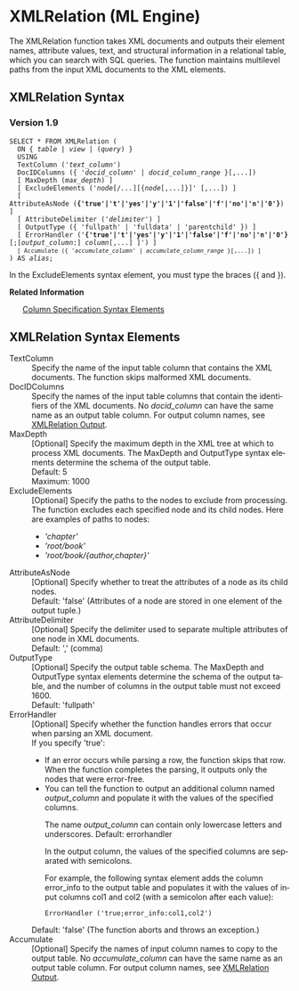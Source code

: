 <html><head></head><body><div class="nested0" aria-labelledby="ariaid-title1" topicindex="1" topicid="gvy1507819181878" id="gvy1507819181878"><h1 class="title topictitle1" id="ariaid-title1">XMLRelation (ML Engine)</h1><div class="body conbody">
<p class="p">The XMLRelation function takes XML documents and outputs their element
			names, attribute values, text, and structural information in a relational table, which
			you can search with SQL queries. The function maintains multilevel paths from the input
			XML documents to the XML elements.</p></div><div class="topic reference nested1" aria-labelledby="ariaid-title2" topicindex="2" topicid="cyv1507819228501" xml:lang="en-us" lang="en-us" id="cyv1507819228501">
<h2 class="title topictitle2" id="ariaid-title2">XMLRelation Syntax</h2><div class="body refbody"><div class="section" id="cyv1507819228501__section_N1000E_N1000C_N10001">
<h3 class="title sectiontitle">Version 1.9</h3><pre class="pre codeblock" xml:space="preserve"><code>SELECT * FROM XMLRelation (
  <span>ON { <var class="keyword varname">table</var> | <var class="keyword varname">view</var> | (<var class="keyword varname">query</var>) }</span>
  USING
  TextColumn ('<var class="keyword varname">text_column</var>')
  DocIDColumns ({ '<var class="keyword varname">docid_column</var>' | <var class="keyword varname">docid_column_range</var> }[,...])
  [ MaxDepth (<var class="keyword varname">max_depth</var>) ]
  [ ExcludeElements ('<var class="keyword varname">node</var>[/<var class="keyword varname">...</var>][{<var class="keyword varname">node</var>[,...]}]' [,...]) ]
  [ AttributeAsNode (<span><b>{'true'|'t'|'yes'|'y'|'1'|'false'|'f'|'no'|'n'|'0'}</b></span>) ]
  [ AttributeDelimiter ('<var class="keyword varname">delimiter</var>') ]
  [ OutputType ({ 'fullpath' | 'fulldata' | 'parentchild' }) ]
  [ ErrorHandler ('<span><b>{'true'|'t'|'yes'|'y'|'1'|'false'|'f'|'no'|'n'|'0'}</b></span>[;[<var class="keyword varname">output_column</var>:] <var class="keyword varname">column</var>[,...] ]') ]
  <code class="ph codeph">[ Accumulate ({ '<var class="keyword varname">accumulate_column</var>' | <var class="keyword varname">accumulate_column_range</var> }[,...]) ]</code>
) AS <var class="keyword varname">alias</var>;</code></pre>
<p class="p">In the ExcludeElements syntax element, you must type the braces ({ and }).</p></div></div><div class="related-links"><div class="linklistheader"><p></p><b>Related Information</b></div>
<ul class="linklist linklist relinfo"><div class="linklistmember"><a href="ndv1557782188375.md">Column Specification Syntax Elements</a></div></ul></div></div><div class="topic reference nested1" aria-labelledby="ariaid-title3" topicindex="3" topicid="pnn1507819232073" xml:lang="en-us" lang="en-us" id="pnn1507819232073">
<h2 class="title topictitle2" id="ariaid-title3">XMLRelation Syntax Elements</h2><div class="body refbody"><div class="section" id="pnn1507819232073__section_N10011_N1000E_N10001"><dl class="dl parml"><dt class="dt pt dlterm">TextColumn</dt><dd class="dd pd">Specify the name of the input table column that contains the XML documents. The function skips malformed XML documents.</dd><dt class="dt pt dlterm">DocIDColumns</dt><dd class="dd pd">Specify the names of the input table columns that contain the identifiers of the XML documents. No <var class="keyword varname">docid_column</var> can have the same name as an output table column. For output column names, see <a href="ddp1562077450074.md">XMLRelation Output</a>.</dd><dt class="dt pt dlterm">MaxDepth</dt><dd class="dd pd">[Optional] Specify the maximum depth in the XML tree at which to process XML documents. The MaxDepth and OutputType syntax elements determine the schema of the output table.</dd><dd class="dd pd ddexpand">Default: 5</dd><dd class="dd pd ddexpand">Maximum: 1000</dd><dt class="dt pt dlterm">ExcludeElements</dt><dd class="dd pd">[Optional] Specify the paths to the nodes to exclude from processing. The function excludes each specified node and its child nodes. Here are examples of paths to nodes:
<ul class="sl simple">
<li class="sli"><span><i>'chapter'</i></span></li>
<li class="sli"><span><i>'root/book'</i></span></li>
<li class="sli"><span><i>'root/book/{author,chapter}'</i></span></li></ul></dd><dt class="dt pt dlterm">AttributeAsNode</dt><dd class="dd pd">[Optional] Specify whether to treat the attributes of a node as its child nodes.</dd><dd class="dd pd ddexpand">Default: 'false' (Attributes of a node are stored in one element of the output tuple.)</dd><dt class="dt pt dlterm">AttributeDelimiter</dt><dd class="dd pd">[Optional] Specify the delimiter used to separate multiple attributes of one node in XML documents.</dd><dd class="dd pd ddexpand">Default: ',' (comma)</dd><dt class="dt pt dlterm">OutputType</dt><dd class="dd pd">[Optional] Specify the output table schema. The MaxDepth and OutputType syntax elements determine the schema of the output table, and the number of columns in the output table must not exceed 1600.</dd><dd class="dd pd ddexpand">Default: 'fullpath'</dd><dt class="dt pt dlterm">ErrorHandler</dt><dd class="dd pd">[Optional] Specify whether the function handles errors that occur when parsing an XML document.</dd><dd class="dd pd ddexpand">If you specify 'true':
<ul class="ul" id="pnn1507819232073__ul_uth_ljd_rx">
<li class="li">If an error occurs while parsing a row, the function skips that row. When the function completes the parsing, it outputs only the nodes that were error-free.</li>
<li class="li">You can tell the function to output an additional column named <var class="keyword varname">output_column</var> and populate it with the values of the specified columns.
<p class="p">The name <var class="keyword varname">output_column</var> can contain only lowercase letters and underscores. Default: errorhandler</p>
<p class="p">In the output column, the values of the specified columns are separated with semicolons.</p>
<p class="p">For example, the following syntax element adds the column error_info to the output table and populates it with the values of input columns col1 and col2 (with a semicolon after each value):</p><pre class="pre codeblock" xml:space="preserve"><code>ErrorHandler ('true;error_info:col1,col2')</code></pre></li></ul></dd><dd class="dd pd ddexpand">Default: 'false' (The function aborts and throws an exception.)</dd><dt class="dt pt dlterm">Accumulate</dt><dd class="dd pd">[Optional] Specify the names of input column names to copy to the output table. No <var class="keyword varname">accumulate_column</var> can have the same name as an output table column. For output column names, see <a href="ddp1562077450074.md">XMLRelation Output</a>.</dd></dl></div></div></div></div></body></html>
